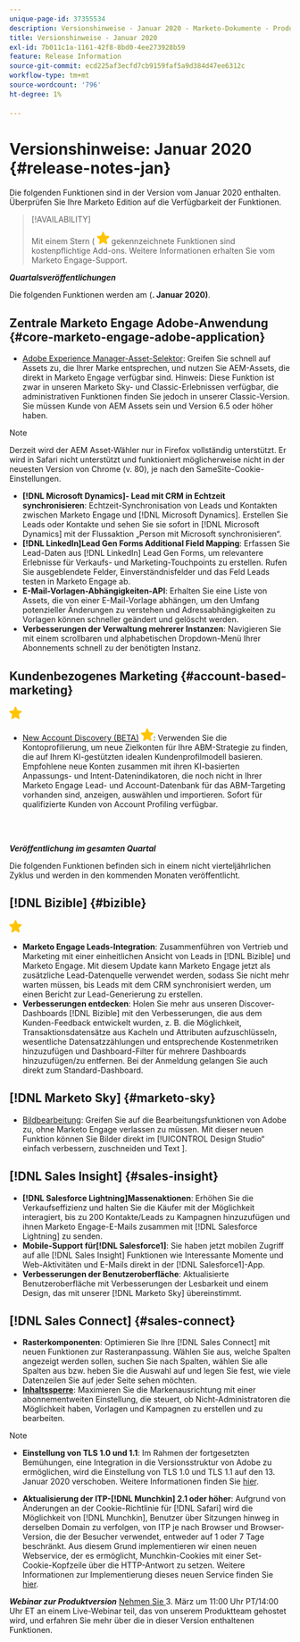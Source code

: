 ```yaml
---
unique-page-id: 37355534
description: Versionshinweise - Januar 2020 - Marketo-Dokumente - Produktdokumentation
title: Versionshinweise - Januar 2020
exl-id: 7b011c1a-1161-42f8-8bd0-4ee273928b59
feature: Release Information
source-git-commit: ecd225af3ecfd7cb9159faf5a9d384d47ee6312c
workflow-type: tm+mt
source-wordcount: '796'
ht-degree: 1%

---
```


# Versionshinweise: Januar 2020 {#release-notes-jan}

Die folgenden Funktionen sind in der Version vom Januar 2020 enthalten. Überprüfen Sie Ihre Marketo Edition auf die Verfügbarkeit der Funktionen.

>[!AVAILABILITY]
>
>Mit einem Stern ( ![(Stern)](assets/yellow-star.png) gekennzeichnete Funktionen sind kostenpflichtige Add-ons. Weitere Informationen erhalten Sie vom Marketo Engage-Support.

**_Quartalsveröffentlichungen_**

Die folgenden Funktionen werden am (**. Januar 2020)**.

## Zentrale Marketo Engage Adobe-Anwendung {#core-marketo-engage-adobe-application}

* [Adobe Experience Manager-Asset-Selektor](/help/marketo/product-docs/adobe-experience-cloud-integrations/importing-assets-with-adobe-experience-manager.md): Greifen Sie schnell auf Assets zu, die Ihrer Marke entsprechen, und nutzen Sie AEM-Assets, die direkt in Marketo Engage verfügbar sind. Hinweis: Diese Funktion ist zwar in unseren Marketo Sky- und Classic-Erlebnissen verfügbar, die administrativen Funktionen finden Sie jedoch in unserer Classic-Version. Sie müssen Kunde von AEM Assets sein und Version 6.5 oder höher haben.

>[!NOTE]
>
>Derzeit wird der AEM Asset-Wähler nur in Firefox vollständig unterstützt. Er wird in Safari nicht unterstützt und funktioniert möglicherweise nicht in der neuesten Version von Chrome (v. 80), je nach den SameSite-Cookie-Einstellungen.

* **[!DNL Microsoft Dynamics]- Lead mit CRM in Echtzeit synchronisieren**: Echtzeit-Synchronisation von Leads und Kontakten zwischen Marketo Engage und [!DNL Microsoft Dynamics]. Erstellen Sie Leads oder Kontakte und sehen Sie sie sofort in [!DNL Microsoft Dynamics] mit der Flussaktion „Person mit Microsoft synchronisieren“.
* **[!DNL LinkedIn]Lead Gen Forms Additional Field Mapping**: Erfassen Sie Lead-Daten aus [!DNL LinkedIn] Lead Gen Forms, um relevantere Erlebnisse für Verkaufs- und Marketing-Touchpoints zu erstellen. Rufen Sie ausgeblendete Felder, Einverständnisfelder und das Feld Leads testen in Marketo Engage ab.
* **E-Mail-Vorlagen-Abhängigkeiten-API**: Erhalten Sie eine Liste von Assets, die von einer E-Mail-Vorlage abhängen, um den Umfang potenzieller Änderungen zu verstehen und Adressabhängigkeiten zu Vorlagen können schneller geändert und gelöscht werden.
* **Verbesserungen der Verwaltung mehrerer Instanzen**: Navigieren Sie mit einem scrollbaren und alphabetischen Dropdown-Menü Ihrer Abonnements schnell zu der benötigten Instanz.

## Kundenbezogenes Marketing {#account-based-marketing}

![(Stern)](assets/yellow-star.png)

* [New Account Discovery (BETA)](https://docs.marketo.com/x/WQA6Ag) ![(star)](assets/yellow-star.png): Verwenden Sie die Kontoprofilierung, um neue Zielkonten für Ihre ABM-Strategie zu finden, die auf Ihrem KI-gestützten idealen Kundenprofilmodell basieren. Empfohlene neue Konten zusammen mit ihren KI-basierten Anpassungs- und Intent-Datenindikatoren, die noch nicht in Ihrer Marketo Engage Lead- und Account-Datenbank für das ABM-Targeting vorhanden sind, anzeigen, auswählen und importieren. Sofort für qualifizierte Kunden von Account Profiling verfügbar.

<br> 

**_Veröffentlichung im gesamten Quartal_**

Die folgenden Funktionen befinden sich in einem nicht vierteljährlichen Zyklus und werden in den kommenden Monaten veröffentlicht.

## [!DNL Bizible] {#bizible}

![(Stern)](assets/yellow-star.png)

* **Marketo Engage Leads-Integration**: Zusammenführen von Vertrieb und Marketing mit einer einheitlichen Ansicht von Leads in [!DNL Bizible] und Marketo Engage. Mit diesem Update kann Marketo Engage jetzt als zusätzliche Lead-Datenquelle verwendet werden, sodass Sie nicht mehr warten müssen, bis Leads mit dem CRM synchronisiert werden, um einen Bericht zur Lead-Generierung zu erstellen.
* **Verbesserungen entdecken**: Holen Sie mehr aus unseren Discover-Dashboards [!DNL Bizible] mit den Verbesserungen, die aus dem Kunden-Feedback entwickelt wurden, z. B. die Möglichkeit, Transaktionsdatensätze aus Kacheln und Attributen aufzuschlüsseln, wesentliche Datensatzzählungen und entsprechende Kostenmetriken hinzuzufügen und Dashboard-Filter für mehrere Dashboards hinzuzufügen/zu entfernen. Bei der Anmeldung gelangen Sie auch direkt zum Standard-Dashboard.

## [!DNL Marketo Sky] {#marketo-sky}

* [Bildbearbeitung](https://experienceleague.adobe.com/docs/marketo/sky/design-studio/marketo-image-editor.html?lang=en#design-studio): Greifen Sie auf die Bearbeitungsfunktionen von Adobe zu, ohne Marketo Engage verlassen zu müssen. Mit dieser neuen Funktion können Sie Bilder direkt im [!UICONTROL Design Studio“ einfach verbessern, zuschneiden und Text &#x200B;].

## [!DNL Sales Insight] {#sales-insight}

* **[!DNL Salesforce Lightning]Massenaktionen**: Erhöhen Sie die Verkaufseffizienz und halten Sie die Käufer mit der Möglichkeit interagiert, bis zu 200 Kontakte/Leads zu Kampagnen hinzuzufügen und ihnen Marketo Engage-E-Mails zusammen mit [!DNL Salesforce Lightning] zu senden.
* **Mobile-Support für[!DNL Salesforce1]**: Sie haben jetzt mobilen Zugriff auf alle [!DNL Sales Insight] Funktionen wie Interessante Momente und Web-Aktivitäten und E-Mails direkt in der [!DNL Salesforce1]-App.
* **Verbesserungen der Benutzeroberfläche**: Aktualisierte Benutzeroberfläche mit Verbesserungen der Lesbarkeit und einem Design, das mit unserer [!DNL Marketo Sky] übereinstimmt.

## [!DNL Sales Connect] {#sales-connect}

* **Rasterkomponenten**: Optimieren Sie Ihre [!DNL Sales Connect] mit neuen Funktionen zur Rasteranpassung. Wählen Sie aus, welche Spalten angezeigt werden sollen, suchen Sie nach Spalten, wählen Sie alle Spalten aus bzw. heben Sie die Auswahl auf und legen Sie fest, wie viele Datenzeilen Sie auf jeder Seite sehen möchten.
* **[Inhaltssperre](/help/marketo/product-docs/marketo-sales-connect/admin/content-lockdown.md)**: Maximieren Sie die Markenausrichtung mit einer abonnementweiten Einstellung, die steuert, ob Nicht-Administratoren die Möglichkeit haben, Vorlagen und Kampagnen zu erstellen und zu bearbeiten.

>[!NOTE]
>
>* **Einstellung von TLS 1.0 und 1.1**: Im Rahmen der fortgesetzten Bemühungen, eine Integration in die Versionsstruktur von Adobe zu ermöglichen, wird die Einstellung von TLS 1.0 und TLS 1.1 auf den 13. Januar 2020 verschoben. Weitere Informationen finden Sie [hier](https://nation.marketo.com/docs/DOC-7059-tls-10-11-deprecation-faq).
>
>* **Aktualisierung der ITP-[!DNL Munchkin] 2.1 oder höher**: Aufgrund von Änderungen an der Cookie-Richtlinie für [!DNL Safari] wird die Möglichkeit von [!DNL Munchkin], Benutzer über Sitzungen hinweg in derselben Domain zu verfolgen, von ITP je nach Browser und Browser-Version, die der Besucher verwendet, entweder auf 1 oder 7 Tage beschränkt. Aus diesem Grund implementieren wir einen neuen Webservice, der es ermöglicht, Munchkin-Cookies mit einer Set-Cookie-Kopfzeile über die HTTP-Antwort zu setzen. Weitere Informationen zur Implementierung dieses neuen Service finden Sie [hier](https://nation.marketo.com/docs/DOC-7351).

**_Webinar zur Produktversion_** [Nehmen Sie ](https://engage.marketo.com/Jan_Feb_20_Release_Webinar_Registration.html) 3. März um 11:00 Uhr PT/14:00 Uhr ET an einem Live-Webinar teil, das von unserem Produktteam gehostet wird, und erfahren Sie mehr über die in dieser Version enthaltenen Funktionen.
